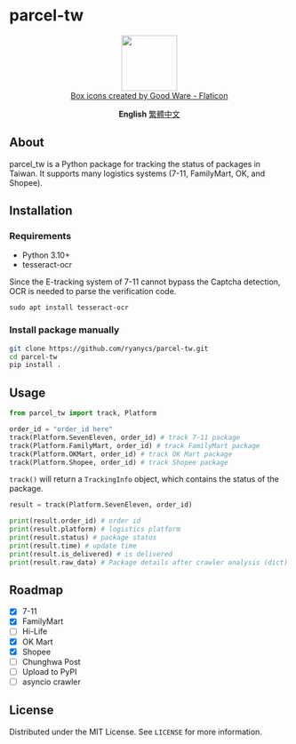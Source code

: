 # parcel-tw

<p align="center">
    <img src="img/box.png" width=100><br>
    <a href="https://www.flaticon.com/free-icons/box" title="box icons">Box icons created by Good Ware - Flaticon</a>
</p>

<p align="center">
    <img src="https://img.shields.io/github/license/ryanycs/parcel-tw" alt=""><br>
    <b>English</b> <a href="doc/README_zh-tw.md">繁體中文</a>
</p>

## About

parcel_tw is a Python package for tracking the status of packages in Taiwan. It supports many logistics systems (7-11, FamilyMart, OK, and Shopee).

## Installation

### Requirements

- Python 3.10+
- tesseract-ocr

Since the E-tracking system of 7-11 cannot bypass the Captcha detection, OCR is needed to parse the verification code.

```sudo apt install tesseract-ocr```

### Install package manually

```bash
git clone https://github.com/ryanycs/parcel-tw.git
cd parcel-tw
pip install .
```

## Usage

```python
from parcel_tw import track, Platform

order_id = "order_id here"
track(Platform.SevenEleven, order_id) # track 7-11 package
track(Platform.FamilyMart, order_id) # track FamilyMart package
track(Platform.OKMart, order_id) # track OK Mart package
track(Platform.Shopee, order_id) # track Shopee package
```

`track()` will return a `TrackingInfo` object, which contains the status of the package.

```python
result = track(Platform.SevenEleven, order_id)

print(result.order_id) # order id
print(result.platform) # logistics platform
print(result.status) # package status
print(result.time) # update time
print(result.is_delivered) # is delivered
print(result.raw_data) # Package details after crawler analysis (dict)
```

## Roadmap

- [x] 7-11
- [x] FamilyMart
- [ ] Hi-Life
- [x] OK Mart
- [x] Shopee
- [ ] Chunghwa Post
- [ ] Upload to PyPI
- [ ] asyncio crawler

## License

Distributed under the MIT License. See `LICENSE` for more information.
